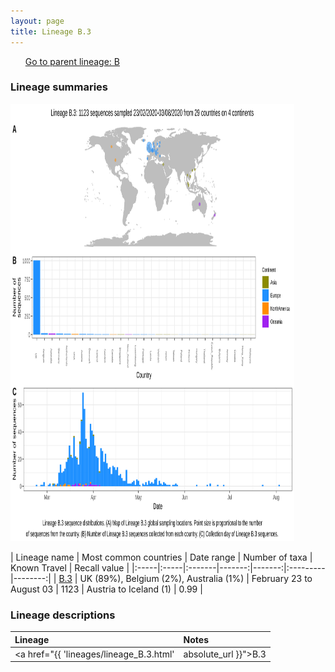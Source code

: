 ```yaml
---
layout: page
title: Lineage B.3
---
```




<p>
<ul class="actions small">
	 <a href="{{ 'lineages/lineage_B.html' | absolute_url }}" class="button special fit">Go to parent lineage: B</a>
</ul>
</p>
<h3> Lineage summaries</h3>

<img src="../assets/images/B.3.svg" alt="B.3 lineage summary figure" width="90%" height="700px" />


| Lineage name | Most common countries | Date range | Number of taxa | Known Travel | Recall value |
|:-----|:-----|:-------|-------:|-------:|:---------|--------:|
| <a href="{{ 'lineages/lineage_B.3.html' | absolute_url }}">B.3</a> | UK (89%), Belgium (2%), Australia (1%) | February 23 to August 03 | 1123 | Austria to Iceland (1) | 0.99 |

<h3>Lineage descriptions</h3>

| Lineage | Notes |
|:-----|:-----|
| <a href="{{ 'lineages/lineage_B.3.html' | absolute_url }}">B.3</a> | A European lineage with a lot of Welsh sequences |

